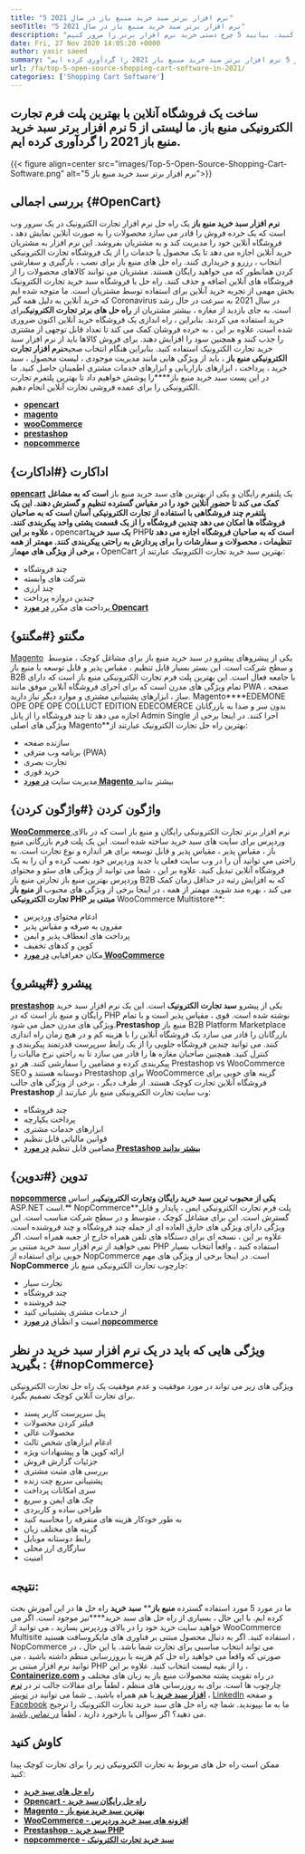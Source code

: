 ```yaml
---
title: "5 نرم افزار برتر سبد خرید منبع باز در سال 2021" 
seoTitle: "5 نرم افزار برتر سبد خرید منبع باز در سال 2021" 
description: "نرم افزار سبد خرید منبع باز به شما امکان می دهد یک وب سایت تجارت الکترونیکی آنلاین کم هزینه برای تجارت خود تنظیم کنید. بیایید 5 چرخ دستی خرید نرم افزار برتر را مرور کنیم." 
date: Fri, 27 Nov 2020 14:05:20 +0000
author: yasir saeed
summary: "ساخت یک فروشگاه آنلاین با بهترین پلت فرم تجارت الکترونیکی منبع باز. ما لیستی از 5 نرم افزار برتر سبد خرید منبع باز 2021 را گردآوری کرده ایم." 
url: /fa/top-5-open-source-shopping-cart-software-in-2021/
categories: ['Shopping Cart Software']
---
```


## ساخت یک فروشگاه آنلاین با بهترین پلت فرم تجارت الکترونیکی منبع باز. ما لیستی از 5 نرم افزار برتر سبد خرید منبع باز 2021 را گردآوری کرده ایم.

{{< figure align=center src="images/Top-5-Open-Source-Shopping-Cart-Software.png" alt="5 نرم افزار برتر سبد خرید منبع باز">}}


## **بررسی اجمالی** {#OpenCart}

**نرم افزار سبد خرید منبع باز** یک راه حل نرم افزار تجارت الکترونیک در یک سرور وب است که یک خرده فروش را قادر می سازد محصولات را به صورت آنلاین نمایش دهد ، فروشگاه آنلاین خود را مدیریت کند و به مشتریان بفروشد. این نرم افزار به مشتریان خرید آنلاین اجازه می دهد تا یک محصول یا خدمات را از یک فروشگاه تجارت الکترونیکی انتخاب ، رزرو و خریداری کنند. راه حل های منبع باز برای نصب ، بارگیری و سفارشی کردن همانطور که می خواهید رایگان هستند. مشتریان می توانند کالاهای محصولات را از فروشگاه های آنلاین اضافه و حذف کنند. راه حل یا فروشگاه سبد خرید تجارت الکترونیک بخش مهمی از تجربه خرید آنلاین برای استفاده توسط مشتریان است.
ما متوجه شده ایم که خرید آنلاین به دلیل همه گیر Coronavirus در سال 2021 به سرعت در حال رشد است. به جای بازدید از مغازه ، بیشتر مشتریان از **راه حل های برتر تجارت الکترونیک**برای خرید استفاده می کردند. بنابراین ، راه اندازی یک فروشگاه خرید آنلاین اکنون ضروری شده است. علاوه بر این ، به خرده فروشان کمک می کند تا تعداد قابل توجهی از مشتری را جذب کنند و همچنین سود را افزایش دهند. برای فروش کالاها باید از نرم افزار سبد خرید تجارت الکترونیک استفاده کنید. بنابراین هنگام انتخاب صحیح**نرم افزار تجارت الکترونیکی منبع باز** ، باید از ویژگی هایی مانند مدیریت موجودی ، لیست محصول ، سبد خرید ، پرداخت ، ابزارهای بازاریابی و ابزارهای خدمات مشتری اطمینان حاصل کنید.
ما در این پست سبد خرید منبع باز****را پوشش خواهیم داد تا بهترین پلتفرم تجارت الکترونیکی را برای عمده فروشی تجارت آنلاین انجام دهیم.
* [ **opencart** ][1]
* [ **magento** ][2]
* [ **wooCommerce** ][3]
* [ **prestashop** ][4]
* [ **nopcommerce** ][5]

## اداکارت {#اداکارت}

[ **opencart**][6] یک پلتفرم رایگان و یکی از بهترین های سبد خرید منبع باز **است که به مشاغل کمک می کند تا حضور آنلاین خود را در مقیاس گسترده تنظیم و گسترش دهند. این یک پلتفرم چند فروشگاهی با استفاده از تجارت الکترونیکی آسان است که به صاحبان فروشگاه ها امکان می دهد چندین فروشگاه را از یک قسمت پشتی واحد پیکربندی کنند. علاوه بر این ،** opencart**یک سبد خرید** PHP**است که به صاحبان فروشگاه اجازه می دهد تا تنظیمات ، محصولات و سفارشات را برای پردازش به راحتی پیکربندی کنند.
مهمتر از همه ، برخی از ویژگی های مهم**از OpenCart بهترین سبد خرید تجارت الکترونیک عبارتند از:
  * چند فروشگاه
  * شرکت های وابسته
  * چنذ ارزی
  * چندین دروازه پرداخت
  * پرداخت های مکرر
[ **در مورد Opencart** ][7]

## مگنتو {#مگنتو}

[Magento][8] یکی از پیشروهای پیشرو در سبد خرید منبع باز برای مشاغل کوچک ، متوسط ​​و سطح شرکت است. این بستر بسیار قابل تنظیم ، مقیاس پذیر و قابل توسعه با منبع باز B2B با جامعه فعال است. این بهترین پلت فرم تجارت الکترونیکی منبع باز است که دارای تمام ویژگی های مدرن است که برای اجرای فروشگاه آنلاین موفق مانند PWA ، صفحه ساز ، ابزارهای پشتیبانی مشتری و موارد دیگر نیاز دارید. Magento****EDEMONE OPE OPE OPE COLLUCT EDITION EDECOMERCE بدون سر و صدا به بازرگانان اجازه می دهد تا چند فروشگاه را از پانل Admin Single اجرا کنند.
در اینجا برخی از ویژگی های اصلی Magento**بهترین راه حل تجارت الکترونیک عبارتند از:
  * سازنده صفحه
  * برنامه وب مترقی (PWA)
  * تجارت بصری
  * خرید فوری
  * مدیریت سایت
[ **در مورد Magento** ][8] بیشتر بدانید

## واژگون کردن {#واژگون کردن}

[ **WooCommerce** ][9] نرم افزار برتر تجارت الکترونیکی رایگان و منبع باز است که در بالای وردپرس برای سایت های سبد خرید ساخته شده است. این یک پلت فرم بازرگانی منبع باز ، مقیاس پذیر ، مقیاس پذیر و قابل توسعه برای هر اندازه و نوع تجارت است. به راحتی می توانید آن را در وب سایت فعلی یا جدید وردپرس خود نصب کرده و آن را به یک فروشگاه آنلاین تبدیل کنید. علاوه بر این ، شما می توانید از ویژگی های سئو و محتوای وردپرس بهترین منبع باز تجارتی منبع باز B2B که به افزایش رتبه در حداقل زمان کمک می کند ، بهره مند شوید.
مهمتر از همه ، در اینجا برخی از ویژگی های محبوب **از منبع باز تجارت الکترونیکی PHP مبتنی بر** WooCommerce Multistore**:
  * ادغام محتوای وردپرس
  * مقرون به صرفه و مقیاس پذیر
  * پرداخت های انعطاف پذیر و ایمن
  * کوپن و کدهای تخفیف
  * مکان جغرافیایی
[ **در مورد WooCommerce** ][10]

## پیشرو {#پیشرو}

[ **prestashop**][11] یکی از پیشرو **سبد تجارت الکترونیک** است. این یک نرم افزار سبد خرید رایگان و منبع باز است که در PHP نوشته شده است. قوی ، مقیاس پذیر است و با تمام ویژگی های مدرن حمل می شود.**Prestashop** منبع باز B2B Platform Marketplace بازرگانان را قادر می سازد یک فروشگاه آنلاین را با هزینه کم و در هیچ زمان راه اندازی کنند. می توانید چندین فروشگاه جلویی را از یک رابط سرپرست قدرتمند پیکربندی و کنترل کنید. همچنین صاحبان مغازه ها را قادر می سازد تا به راحتی نرخ مالیات را پیکربندی کرده و مضامین را سفارشی کنند. هر دو Prestashop vs WooCommerce SEO دوستانه هستند و Prestashop برای WooCommerce گزینه های خوبی برای فروشگاه آنلاین تجارت کوچک هستند.
از طرف دیگر ، برخی از ویژگی های جالب **Prestashop** وب سایت تجارت الکترونیکی منبع باز عبارتند از:
  * چند فروشگاه
  * پرداخت یکپارچه
  * ابزارهای خدمات مشتری
  * قوانین مالیاتی قابل تنظیم
  * مضامین قابل تنظیم
[ **در مورد Prestashop بیشتر بدانید** ][12]

## تدوین {#تدوین}

**[nopcommerce][13] **یکی از محبوب ترین سبد خرید رایگان و**تجارت الکترونیکی**بر اساس ASP.NET است.** NopCommerce**پلت فرم تجارت الکترونیکی ایمن ، پایدار و قابل گسترش است. این برای مشاغل کوچک ، متوسط ​​و در سطح شرکت مناسب است. این ویژگی دارای ویژگی های خارق العاده ای از جمله چند فروشگاه و چند فروشنده است. علاوه بر این ، نسخه ای برای دستگاه های تلفن همراه خارج از جعبه همراه است. اگر نمی خواهید از نرم افزار سبد خرید مبتنی بر PHP استفاده کنید ، واقعاً انتخاب بسیار خوبی برای استفاده از NopCommerce است.
در اینجا برخی از ویژگی های مهم **NopCommerce** چارچوب تجارت الکترونیکی منبع باز:
  * تجارت سیار
  * چند فروشگاه
  * چند فروشنده
  * از خدمات مشتری پشتیبانی کنید
  * امنیت و انطباق
[ **در مورد nopcommerce** ][14]

## **ویژگی هایی که باید در یک نرم افزار سبد خرید در نظر بگیرید** : {#nopCommerce}

ویژگی های زیر می تواند در مورد موفقیت و عدم موفقیت یک راه حل تجارت الکترونیکی برای تجارت آنلاین کوچک تصمیم بگیرد.
  * پنل سرپرست کاربر پسند
  * فیلتر کردن محصولات
  * محصولات عالی
  * ادغام ابزارهای شخص ثالث
  * ارائه کوپن ها و پیشنهادات ویژه
  * جزئیات گزارش فروش
  * بررسی های مثبت مشتری
  * پشتیبانی سریع چت زنده
  * سری امکانات پرداخت
  * چک های ایمن و سریع
  * طراحی ساده و کاربردی
  * به طور خودکار هزینه های متفرقه را محاسبه کنید
  * گزینه های مختلف زبان
  * رابط دوستانه موبایل
  * سازگاری ارز محلی
  * امنیت

## نتیجه:
ما در مورد 5 مورد استفاده گسترده **منبع باز**** **سبد خرید** راه حل ها در این آموزش بحث کرده ایم. با این حال ، بسیاری از راه حل های سبد خرید****نیز موجود است. اگر می خواهید سایت خرید خود را در بالای وردپرس بسازید ، می توانید از WooCommerce Multisite استفاده کنید. اگر به دنبال محصول مبتنی بر فناوری های مایکروسافت هستید ، NopCommerce می تواند انتخاب مناسبی برای تجارت شما باشد. با این حال ، در صورتی که واقعاً می خواهید راه حل کم هزینه با بروزرسانی منظم داشته باشید ، می توانید نرم افزار مبتنی بر PHP را از بقیه لیست انتخاب کنید.
علاوه بر این ، [ **Containerize.com**][15] در راه تقویت پشته محصولات منبع باز به زبان های مختلف و چارچوب ها است. برای به روزرسانی های منظم ، لطفاً برای مقالات جالب تر در [**نرم افزار سبد خرید** ][16] با هم همراه باشید. _ شما می توانید در [توییتر][17] ، [LinkedIn][18] و صفحه [Facebook][19] ما به ما بپیوندید. شما چه راه حل های سبد خرید تجارت الکترونیک را ترجیح می دهید؟ اگر سوالی یا بازخورد دارید ، لطفاً [در تماس باشید][20].

## کاوش کنید
ممکن است راه حل های مربوط به تجارت الکترونیکی زیر را برای تجارت کوچک پیدا کنید:
* [ **راه حل های سبد خرید** ][21]
* [ **Opencart - راه حل رایگان سبد خرید** ][22]
* [ **Magento - بهترین سبد خرید منبع باز** ][23]
* [ **WooCommerce - افزونه های سبد خرید وردپرس** ][24]
* [ **Prestashop - سبد خرید PHP** ][25]
* [ **nopcommerce - سبد خرید تجارت الکترونیک** ][26]



[1]: #OpenCart
[2]: #Magento
[3]: #WooCommerce
[4]: #PrestaShop
[5]: #nopCommerce
[6]: https://products.containerize.com/ecommerce/opencart/
[7]: https://www.opencart.com/
[8]: https://magento.com/
[9]: https://products.containerize.com/ecommerce/woocommerce/
[10]: https://woocommerce.com/
[11]: https://products.containerize.com/ecommerce/prestashop/
[12]: https://www.prestashop.com/
[13]: https://products.containerize.com/ecommerce/nopcommerce/
[14]: https://www.nopcommerce.com/
[15]: https://www.containerize.com/
[16]: https://blog.containerize.com/category/shopping-cart-software
[17]: https://twitter.com/containerize_co
[18]: https://www.linkedin.com/company/containerize/
[19]: http://facebook.com/containerize
[20]: mailto:yasir.saeed@aspose.com
[21]: https://products.containerize.com/ecommerce
[22]: https://products.containerize.com/ecommerce/opencart
[23]: https://products.containerize.com/ecommerce/magento
[24]: https://products.containerize.com/ecommerce/woocommerce
[25]: https://products.containerize.com/ecommerce/prestashop
[26]: https://products.containerize.com/ecommerce/nopcommerce
